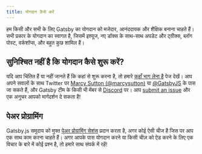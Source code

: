 ```yaml
---
title: योगदान कैसे करें
---
```


हम किसी और सभी के लिए Gatsby का योगदान को मजेदार, आनंददायक और शैक्षिक बनाना चाहते हैं। सभी प्रकार के योगदान का स्वागत है, जिसमें इश्यूज, नए डॉक्स के साथ-साथ अपडेट और ट्वीक्स, ब्लॉग पोस्ट, वर्कशॉप्स, और बहुत कुछ शामिल हैं।

## सुनिश्चित नहीं है कि योगदान कैसे शुरू करें?

यदि आप चिंतित हैं या नहीं जानते हैं कि कहां से शुरू करना है, तो हमारे [कहाँ भाग लेना है](/contributing/where-to-participate/) पेज देखें। आप अपने सवालों के साथ Twitter पर   [Marcy Sutton (@marcysutton)](https://twitter.com/marcysutton) या [@GatsbyJS](https://twitter.com/gatsbyjs) के पास जा सकते हैं, और  Gatsby टीम के किसी भी  मेंबर से [Discord](https://gatsby.dev/discord) पर। आप [submit an issue](/contributing/how-to-file-an-issue/) और एक अनुचर आपको मार्गदर्शन दे सकता है!

## पेअर प्रोग्रामिंग 

Gatsby.js समुदाय को मुफ्त [पेअर प्रोग्रामिंग सेशंस](/contributing/pair-programming/) प्रदान करता है, अगर कोई ऐसी चीज है जिस पर आप एक साथ काम करना चाहते हैं। अगर आपके पास योगदान करने या किसी चीज़ को ऐड करने के लिए एक विचार के बारे में कोई प्रश्न है, तो हमारे साथ संपर्क में रहें!

<GuideList slug={props.slug} />
